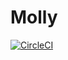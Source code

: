 # Molly

[![CircleCI](https://circleci.com/gh/Sirikon/molly.svg?style=svg)](https://circleci.com/gh/Sirikon/molly)
